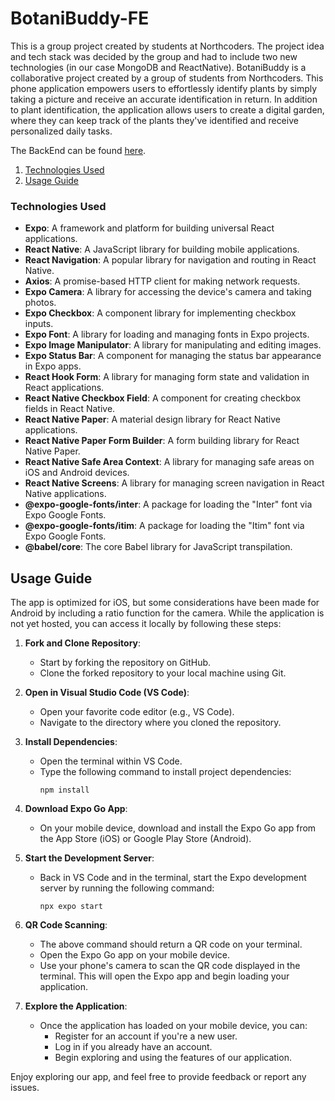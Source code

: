 # BotaniBuddy-FE

This is a group project created by students at Northcoders. The project idea and tech stack was decided by the group and had to include two new technologies (in our case MongoDB and ReactNative). BotaniBuddy is a collaborative project created by a group of students from Northcoders. This phone application empowers users to effortlessly identify plants by simply taking a picture and receive an accurate identification in return. In addition to plant identification, the application allows users to create a digital garden, where they can keep track of the plants they've identified and receive personalized daily tasks.

The BackEnd can be found [here](https://github.com/AndreiThira/BotaniBuddy-BE-fork).

1. [Technologies Used](#TechUsed)
3. [Usage Guide](#Installation)

### Technologies Used <a name="TechUsed"></a>
- **Expo**: A framework and platform for building universal React applications.
- **React Native**: A JavaScript library for building mobile applications.
- **React Navigation**: A popular library for navigation and routing in React Native.
- **Axios**: A promise-based HTTP client for making network requests.
- **Expo Camera**: A library for accessing the device's camera and taking photos.
- **Expo Checkbox**: A component library for implementing checkbox inputs.
- **Expo Font**: A library for loading and managing fonts in Expo projects.
- **Expo Image Manipulator**: A library for manipulating and editing images.
- **Expo Status Bar**: A component for managing the status bar appearance in Expo apps.
- **React Hook Form**: A library for managing form state and validation in React applications.
- **React Native Checkbox Field**: A component for creating checkbox fields in React Native.
- **React Native Paper**: A material design library for React Native applications.
- **React Native Paper Form Builder**: A form building library for React Native Paper.
- **React Native Safe Area Context**: A library for managing safe areas on iOS and Android devices.
- **React Native Screens**: A library for managing screen navigation in React Native applications.
- **@expo-google-fonts/inter**: A package for loading the "Inter" font via Expo Google Fonts.
- **@expo-google-fonts/itim**: A package for loading the "Itim" font via Expo Google Fonts.
- **@babel/core**: The core Babel library for JavaScript transpilation.

## Usage Guide <a name="Installation"></a>

The app is optimized for iOS, but some considerations have been made for Android by including a ratio function for the camera. While the application is not yet hosted, you can access it locally by following these steps:

1. **Fork and Clone Repository**:
   - Start by forking the repository on GitHub.
   - Clone the forked repository to your local machine using Git.

2. **Open in Visual Studio Code (VS Code)**:
   - Open your favorite code editor (e.g., VS Code).
   - Navigate to the directory where you cloned the repository.

3. **Install Dependencies**:
   - Open the terminal within VS Code.
   - Type the following command to install project dependencies:
     ```
     npm install
     ```

4. **Download Expo Go App**:
   - On your mobile device, download and install the Expo Go app from the App Store (iOS) or Google Play Store (Android).

5. **Start the Development Server**:
   - Back in VS Code and in the terminal, start the Expo development server by running the following command:
     ```
     npx expo start
     ```

6. **QR Code Scanning**:
   - The above command should return a QR code on your terminal.
   - Open the Expo Go app on your mobile device.
   - Use your phone's camera to scan the QR code displayed in the terminal. This will open the Expo app and begin loading your application.

7. **Explore the Application**:
   - Once the application has loaded on your mobile device, you can:
     - Register for an account if you're a new user.
     - Log in if you already have an account.
     - Begin exploring and using the features of our application.

Enjoy exploring our app, and feel free to provide feedback or report any issues.

